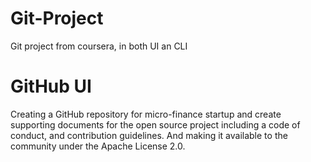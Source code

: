 # Git-Project
Git project from coursera, in both UI an CLI

# GitHub UI
Creating a GitHub repository for micro-finance startup and create supporting documents for the open source project including a code of conduct, and contribution guidelines.
And making it available to the community under the Apache License 2.0.
